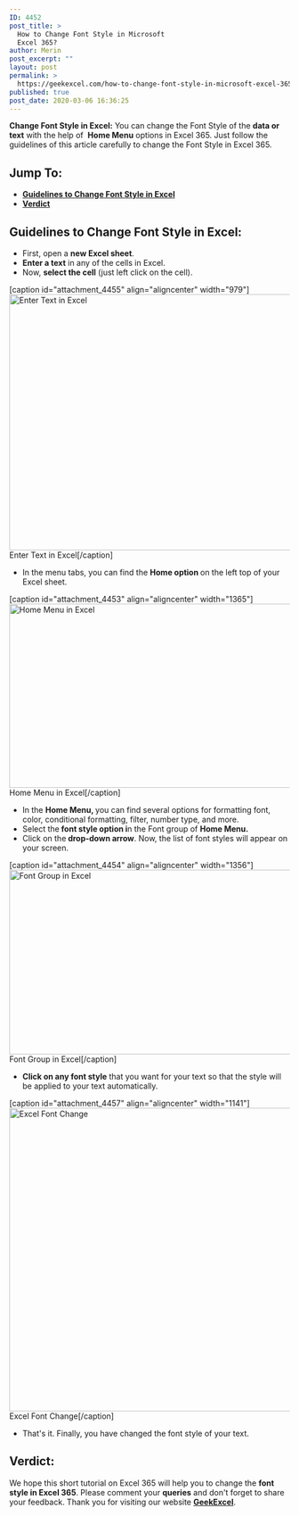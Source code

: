 ```yaml
---
ID: 4452
post_title: >
  How to Change Font Style in Microsoft
  Excel 365?
author: Merin
post_excerpt: ""
layout: post
permalink: >
  https://geekexcel.com/how-to-change-font-style-in-microsoft-excel-365/
published: true
post_date: 2020-03-06 16:36:25
---
```

<strong>Change Font Style in Excel:</strong> You can change the Font Style of the <strong>d</strong><strong>ata or text</strong> with the help of  <strong>Home Menu</strong> options in Excel 365. Just follow the guidelines of this article carefully to change the Font Style in Excel 365.
<h2>Jump To:</h2>
<ul>
 	<li><strong><a href="#font-1">Guidelines to Change Font Style in Excel</a></strong></li>
 	<li><strong><a href="#font-2">Verdict</a></strong></li>
</ul>
<h2 id="font-1">Guidelines to Change Font Style in Excel:</h2>
<ul>
 	<li>First, open a <strong>new Excel sheet</strong>.</li>
 	<li><strong>Enter a text</strong> in any of the cells in Excel.</li>
 	<li>Now, <strong>select the cell</strong> (just left click on the cell).</li>
</ul>
[caption id="attachment_4455" align="aligncenter" width="979"]<img class="size-full wp-image-4455" src="https://geekexcel.com/wp-content/uploads/2020/03/Screenshot_8-2.png" alt="Enter Text in Excel" width="979" height="459" /> Enter Text in Excel[/caption]
<ul>
 	<li>In the menu tabs, you can find the <strong>Home option </strong>on the left top of your Excel sheet.</li>
</ul>
[caption id="attachment_4453" align="aligncenter" width="1365"]<img class="size-full wp-image-4453" src="https://geekexcel.com/wp-content/uploads/2020/03/Screenshot_6-5.png" alt="Home Menu in Excel" width="1365" height="330" /> Home Menu in Excel[/caption]
<ul>
 	<li>In the <strong>Home Menu, </strong>you can find several options for formatting font, color, conditional formatting, filter, number type, and more.</li>
 	<li>Select the<strong> font style option i</strong>n the Font group of <strong>Home Menu.</strong></li>
 	<li>Click on the<strong> drop-down arrow</strong>. Now, the list of font styles will appear on your screen.</li>
</ul>
[caption id="attachment_4454" align="aligncenter" width="1356"]<img class="size-full wp-image-4454" src="https://geekexcel.com/wp-content/uploads/2020/03/Screenshot_7-4.png" alt="Font Group in Excel" width="1356" height="331" /> Font Group in Excel[/caption]
<ul>
 	<li><strong>Click on any font style</strong> that you want for your text so that the style will be applied to your text automatically.</li>
</ul>
[caption id="attachment_4457" align="aligncenter" width="1141"]<img class="size-full wp-image-4457" src="https://geekexcel.com/wp-content/uploads/2020/03/Screenshot_2-16.png" alt="Excel Font Change" width="1141" height="544" /> Excel Font Change[/caption]
<ul>
 	<li>That's it. Finally, you have changed the font style of your text.</li>
</ul>
<h2 id="font-2">Verdict:</h2>
We hope this short tutorial on Excel 365 will help you to change the <strong>font style in Excel 365</strong>. Please comment your <strong>queries</strong> and don't forget to share your feedback. Thank you for visiting our website <a href="https://geekexcel.com/"><strong>GeekExcel</strong></a>.